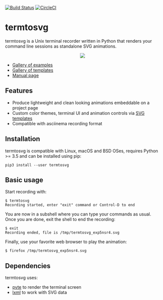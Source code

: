[![Build Status](https://travis-ci.org/nbedos/termtosvg.svg?branch=master)](https://travis-ci.org/nbedos/termtosvg) [![CircleCI](https://circleci.com/gh/nbedos/termtosvg.svg?style=svg)](https://circleci.com/gh/nbedos/termtosvg)

# termtosvg
termtosvg is a Unix terminal recorder written in Python that renders your command
line sessions as standalone SVG animations.

<p align="center">
    <img src="https://nbedos.github.io/termtosvg/examples/awesome_window_frame.svg">
</p>

* [Gallery of examples](https://nbedos.github.io/termtosvg/pages/examples.html)
* [Gallery of templates](https://nbedos.github.io/termtosvg/pages/templates.html)
* [Manual page](man/termtosvg.md)

## Features
* Produce lightweight and clean looking animations embeddable on a project page
* Custom color themes, terminal UI and animation controls via [SVG templates](man/termtosvg-templates.md)
* Compatible with asciinema recording format
    
## Installation
termtosvg is compatible with Linux, macOS and BSD OSes, requires Python >= 3.5 and can be installed using pip:
```
pip3 install --user termtosvg
```

## Basic usage
Start recording with:

```
$ termtosvg
Recording started, enter "exit" command or Control-D to end
```

You are now in a subshell where you can type your commands as usual.
Once you are done, exit the shell to end the recording:

```
$ exit
Recording ended, file is /tmp/termtosvg_exp5nsr4.svg
```
Finally, use your favorite web browser to play the animation:
```
$ firefox /tmp/termtosvg_exp5nsr4.svg
```

## Dependencies
termtosvg uses:
* [pyte](https://github.com/selectel/pyte) to render the terminal screen
* [lxml](https://github.com/lxml/lxml) to work with SVG data
